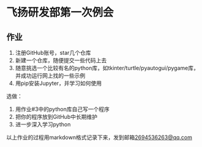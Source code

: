# 飞扬研发部第一次例会

<!-- [toc]

## Part1. Python 光速入门

> 写在前面：本教程只是带你过一遍 python 的基础语法，最最浅显的那种，目的就是为了让每个读者看完以后，都有能力**安装并使用第三方模块**，从而快速获得写 python 的快感，大大降低学习曲线。
>
> 总言之，我的建议是「先快速上手，找个好玩的东西做，然后再考虑往深里学」。比如我这篇教程好多都是照搬[廖雪峰的python教程](https://www.liaoxuefeng.com/wiki/1016959663602400)的内容，讲的真的很好啊，但是这一系列文章没有几个礼拜你啃不完啊，等你啃完了，学习的热情早就没了。
>
> 当然，大佬另说嗷，不在本文的考虑范围内。

### 0. 安装 python 与开发环境推荐

#### python 的安装非常简单。

- Windows下安装python

1. 在[官网](https://www.python.org/downloads/windows/)下载 python 安装包，安装时一定记得勾选**Add Python 3.8 to PATH**
2. ![fefd7e5318b8c576625f4d980d90a3df.png](https://dongguaguaguagua.github.io/feiyang-1st-conference/dist/image_resources/fefd7e5318b8c576625f4d980d90a3df.png)
3. 菜单栏里打开命令提示符，输入 python 后回车，如果出现 >>> ，即所谓的「python 解释器」或者「python 交互环境」，则可视为安装成功。
4. ![b61fb7381b658d061a328938cbb2c1fe.png](https://dongguaguaguagua.github.io/feiyang-1st-conference/dist/image_resources/b61fb7381b658d061a328938cbb2c1fe.png)

- Mac下安装python

在[python官网](https://www.python.org/downloads/macos/)下载macOS安装包，一步步按提示安装：

![3986344867ed159384080864ea7cb93b.png](https://dongguaguaguagua.github.io/feiyang-1st-conference/dist/image_resources/3986344867ed159384080864ea7cb93b.png)

输入 python 后发生了什么？首先系统会在你的 path 中（也就是环境变量里，环境变量是由一堆文件夹组成的，都可以在设置里设置）寻找 python 可执行程序。然后在命令提示符中运行它，看到 >>> 后说明你已经进入了 python 解释器，也就是 python 交互式环境。

这里提一嘴 anaconda：除非你有同时安装多个 python 版本的需求（一般来说是不需要的），非常不建议使用 anaconda，因为下载、安装、使用等等对新手太不友好了，非常容易劝退，真不如直接在官网下载 python 安装包并安装。

#### 开发环境配置

我们推荐微软出品的[Visual Studio Code](https://code.visualstudio.com/)，它不是那个大块头的 Visual Studio，它是一个精简版的迷你 Visual Studio，并且，Visual Studio Code 可以跨！平！台！Windows、Mac 和 Linux 通用。

也可以用高颜值的[sublime text4](http://www.sublimetext.com/)。同样跨平台，比 vscode 启动更快，缺点是不开源。

请注意，不要用 Word 和 Windows 自带的记事本。Word 保存的不是纯文本文件，而记事本会自作聪明地在文件开始的地方加上几个特殊字符（UTF-8 BOM），结果会导致程序运行出现莫名其妙的错误。

安装完编辑器后，新建后缀名为`.py`的文本文件（大部分编辑器根据后缀名识别文件执行方式，比如`.c`文件编辑器会选择编译运行），比如 helloword.py，文件名可以随便取。里面就可以编辑 python 语句了，比如我写一句

```python
print(100+200)
```

然后在编辑器里直接运行。可以看到结果为 300。如果看不到结果，反而报什么 python 不是可执行程序的话，说明你上一步「add python to path」没有勾选。

### 1. Python 是一种什么语言？

首先，我们普及一下编程语言的基础知识。用任何编程语言来开发程序，都是为了让计算机干活，比如下载一个 MP3，编写一个文档等等，而计算机干活的 CPU 只认识机器指令，所以，尽管不同的编程语言差异极大，最后都得“翻译”成 CPU 可以执行的机器指令。而不同的编程语言，干同一个活，编写的代码量，差距也很大。

比如，完成同一个任务，C 语言要写 1000 行代码，Java 只需要写 100 行，而 Python 可能只要 20 行。

这是 C 语言的 hello world：

```c
#include <stdio.h>
int main()
{
   printf("Hello World!");
   return 0;
}
```

Java：

```java
public class HelloWorld {
    public static void main(String[] args) {
        System.out.println("Hello World!");
    }
}
```

python：

```python
print("Hello World!")
```

所以 Python 是一种相当高级的语言。

你也许会问，代码少还不好？代码少的代价是运行速度慢，C 程序运行 1 秒钟，Java 程序可能需要 2 秒，而 Python 程序可能就需要 10 秒。

这里说明一点，你可以在命令行里看到，python 解释器中的 python 语句是一行一行的：

![0e884a826c2cffaf26775d1195de9ec2.png](https://dongguaguaguagua.github.io/feiyang-1st-conference/dist/image_resources/0e884a826c2cffaf26775d1195de9ec2.png)

```python
>>> print("hello world!")
hello world!
>>> print(100+200)
300
>>>
```

同样的，你的`.py`文件中的代码在执行时会一行一行地翻译成 CPU 能理解的机器码，这个翻译过程非常耗时，所以很慢。而 C 程序是运行前直接编译成 CPU 能执行的机器码，所以非常快。

但是，看在开发 python 如此舒适的分上，运行慢一点完全可以接受啊。

![8a571075ea57f74a1299d8ee09171f8a.png](https://dongguaguaguagua.github.io/feiyang-1st-conference/dist/image_resources/8a571075ea57f74a1299d8ee09171f8a.png)

此外，运行`.py`文件和在 Python 交互式环境下直接运行 Python 代码一点点不同。Python 交互式环境会把每一行 Python 代码的结果自动打印出来，但是，直接运行 Python 代码却不会。

PS: 我都是把 python 解释器当简易计算器用的，非常好用，毕竟支持所有常见的表达式，演示一下：

```python
>>> a = -8080
>>> b = 1.234e9
>>> b
1234000000.0
>>> 2**100 # 2的100次方
1267650600228229401496703205376
>>> b**0.5 # 对b开根
35128.33614050059
>>> a + b
1233991920.0
>>> b/a
-152722.77227722772
>>>
```

### 2. 基本语法详解

> “#”是注释的意思，它后面的文字会被 Python 忽略。

#### 2.0 变量

我们可以把数据存到变量里。使用方法如下：

```python
>>> a = 100
>>> b = 3.1415926
>>> c = "一串字符串，里面可以是任意文本"
>>> a + b # 103.1415926
>>> a = 10 # a的值可以改变
>>> a + b # 13.1415926
```

> **所有名称（变量名称，包括后面要学的函数名称、类名称）都是完全自定义的，你想取什么名字就可以取什么名字。**

c 是一串字符串。python 里，用“引号”扩起来的文字**被标记为**字符串，字符串顾名思义，就是把字符串起来。`c = "I'm OK"`，那 c 里面包含的字符就是`I`、`'`、`m`、空格、`O`、`K`这 6 个字符。

```python
>>> b = 3.1415926 # b是小数（浮点数）
>>> c = "3.1415926" # c和b不一样，
```

那么如果我想让 c 的内容是`"hello"`怎么办？注意到 c 头尾两个字符是 python 默认「定义字符串」用的双引号，难道这样写吗？

```python
>>> c = ""hello""
  File "<stdin>", line 1
    c = ""hello""
          ^^^^^
SyntaxError: invalid syntax
```

看代码颜色就一目了然：字符串内部的`"`和 python 语法冲突了，那怎么办呢？

天才的程序员们想到了这两个办法：

1. 包裹字符串的双引号可以换成单引号，这样就没有歧义了：`c = '"hello"'`
2. 使用转义字符 `\`

```python
>>> c = "\"hello\""
>>> c
'"hello"'
```

我当时学到转义字符的时候也是懵逼的，其实可以这样理解：python 挑选了很不常用的，但是可以在键盘上打出来的字符：`\`，作为「转义字符」，即如果在字符串里看到了这个，就不能当成正常的字符 `\` 处理了，而是看成一个标记——**代表`\`后面的那个字符需要转义**——就是告诉计算机，`\`后面那个字符是特殊的。

解释一下`c = "\"hello\""`：引号里扩起来的两个`\`后面都是`"`，说明什么？说明`"`不应该正常的把它视为字符串的终止符号，而是字符串的一部分。于是`\"`才算做一个字符。那问题来了，虽然`\`不常用，但是还是在某些系统的路径中频繁出现，如果我想要在字符串中加上`\`怎么办？不是说计算机不会把`\`看作正常字符吗？

其实，我们只需要用`\`转义一下`\`就行了，听起来有点绕，就是用转义字符标记`\`为特殊的，计算机就不会把`\`当成转义字符来看待，而是正常字符。有负负得正的味道了。于是：

```python
>>> print("\\")
\
```

这里我给出一个常用转义字符对照表：

| 转义字符 | 意义                   | ASCII |
| -------- | ---------------------- | ----- |
| `\0`     | 空字符(NUL)            | 0     |
| `\t`     | 制表符                 | 9     |
| `\n`     | 换行符                 | 10    |
| `\"`     | 代表一个双引号字符     | 34    |
| `\'`     | 代表一个单引号         | 39    |
| `\\`     | 代表一个反斜线字符'\\' | 92    |

我们可以使用`type()`来查看变量的数据类型：

```python
>>> type(a)  # 整数
<class 'int'>
>>> type(b) # 浮点数
<class 'float'>
>>> type(c) # 字符串
<class 'str'>
>>> type(True) # 布尔值
<class 'bool'>
```

可以看到，还一种数据类型叫做「布尔值」，布尔值是音译的英语“bool”，其实比整数啥的更简单，因为布尔值只有两个值： True 和 False。

**！一定要注意 True 和 False 的首字母大写！**

布尔值的运算和数字稍微有点不同，但是基本上高中数学老师都教过：

```python
>>> True
True
>>> False
False
>>> 3 > 2
True
>>> 3 > 5
False
>>> True and True # 与运算
True
>>> True and False
False
>>> False and False
False
>>> 5 > 3 and 3 > 1
True
>>> True or True # 或运算
True
>>> True or False
True
>>> False or False
False
>>> 5 > 3 or 1 > 3
True
>>> not True # 非运算
False
>>> not False
True
>>> not 1 > 2
True
```

布尔值经常会用到条件判断语句中，后面会提到的。

**请不要把赋值语句的等号等同于数学的等号**。比如下面的代码：

```python
x = 10
x = x + 2
```

如果从数学上理解`x = x + 2`那无论如何是不成立的，在程序中，赋值语句先计算右侧的表达式`x + 2`，得到结果 12，再赋给变量 x。由于 x 之前的值是 10，重新赋值后，x 的值变成 12。

其实 python 提供的「数据类型」不止小数、整数、字符串、布尔值，还有下面会讲的「数组」「元组」「字典」都是 python 自带的数据类型，其实你完全可以自定义一个新的数据类型，我们叫做定义「类」。

#### 2.1 输入输出

python 中负责输入输出的函数是`print`。注意到我用了一个还没讲到的概念：函数。

函数，就像数学里面的函数一样，我扔给它好几个输入，它就用我给的输入做一些事情。

学编程语言其实应该试着去理解。

比如学 C 语言，不能死记硬背`#include <stdio.h>`，应该理解成「把'stdio.h'里面所有的东西都给我拿来（包括进来）」为什么是`stdio.h`？std -> standard; io -> input output。连起来就是「标准输入输出文件」。干什么用的？原来你的 hello world 程序里面有一步是「在命令行黑框框里打印出一行 hello world」，必须要用到`printf`函数啊。不把`stdio`文件“拿过来”，哪来的`printf`函数呢？所以，其实你只要不输出，把这行引用删掉也无所谓。

再回到 python，python 给我们内置了一些常用函数，不用像 C 一样 include（当然有些不常用的函数还是需要从别的地方拿过来的）。print 的意思就是打印嘛，打印到哪？打印到控制台。我可以传给 print 任何东西（记得用逗号隔开，就和数学里的`f(x, y, z)`一样），它就负责把它获得的所有输入展现在命令行黑框框里：

```python
print("100+200 =", 100+200)
# 100+200 = 300
```

同样的，python 中的输入函数是`input()`，不用给它传参数，当然也可以传一个“输入提示”：

```python
name = input('please enter your name: ')
print('hello,', name)
```

```bash
~/myWorkspace> python hello.py
please enter your name: Michael
hello, Michael
```

**注意一点**，`input()`获取到的永远是**字符串**，无论用户有没有输入数字，因为`"1234"`也是字符串文本。你可以通过`int()` 把字符串变成数字（前提当然是这个字符串能变成数字，你要是想把`"abcd"`变成数字那当我没说。）

```python
>>> number=input("请输入数字:")
请输入数字:1234
>>> type(number)
<class 'str'>
>>> number=int(number)
>>> number
1234
>>> type(number)
<class 'int'>
>>>
```

#### 2.2 List（数组）、Tuple（元组）与 Dict（字典）

python 中除了有数字、字符串这些数据类型外，还有「数组」类型。顾名思义，你可以把“一组数字”存到一个变量中。具体如下：

```python
>>> numbers = [2, 4, 7, 3, 9, 10]
```

`len()`函数可以获得 list 元素的个数：

```python
>>> len(numbers)
6
```

除了数字意外，「数组还可以存放任意数据类型」，比如字符串：

```python
>>> classmates = ['Michael', 'Bob', 'Tracy']
>>> classmates
['Michael', 'Bob', 'Tracy']
```

用「索引」来访问 list 中每一个位置的元素，记得索引是从 0 开始的：

```python
>>> classmates[0]
'Michael'
>>> classmates[1]
'Bob'
>>> classmates[2]
'Tracy'
>>> classmates[3]
Traceback (most recent call last):
  File "<stdin>", line 1, in <module>
IndexError: list index out of range
```

当索引超出了范围时，Python 会报一个 IndexError 错误，所以，要确保索引不要越界，记得最后一个元素的索引是`len(classmates) - 1`。

如果要取最后一个元素，除了计算索引位置外，还可以用-1 做索引，直接获取最后一个元素：

```python
>>> classmates[-1]
'Tracy'
```

list 是一个可变的有序表，所以，可以往 list 中追加元素到末尾：

```python
>>> classmates.append('Adam')
>>> classmates
['Michael', 'Bob', 'Tracy', 'Adam']
```

也可以把元素插入到指定的位置，比如索引号为 1 的位置：

```python
>>> classmates.insert(1, 'Jack')
>>> classmates
['Michael', 'Jack', 'Bob', 'Tracy', 'Adam']
```

要删除 list 末尾的元素，请用`pop()`：

```python
>>> classmates.pop()
'Adam'
>>> classmates
['Michael', 'Jack', 'Bob', 'Tracy']
```

要删除指定位置的元素，用`pop(i)`，其中 i 是索引位置：

```python
>>> classmates.pop(1)
'Jack'
>>> classmates
['Michael', 'Bob', 'Tracy']
```

要把某个元素替换成别的元素，可以直接赋值给对应的索引位置：

```python
>>> classmates[1] = 'Sarah'
>>> classmates
['Michael', 'Sarah', 'Tracy']
```

这里再说回之前的「字符串」，字符串虽然和数组是两个不同的数据类型，但是它其实就是「字符」构成的数组，字符串也可以用索引：

```python
>>> c = '"hello"'
>>> c[0]
'"'
>>> c[-1]
'"'
>>> c[1]
'h'
```

---

Tuple 和 list 几乎一样，也是一个有序列表。定义方式也非常类似：

```python
numbers_list = [2, 4, 7, 3, 9, 10]
tuple_list = (2, 4, 7, 3, 9, 10)
```

重点在于，**当你定义一个 tuple 时，在定义的时候，tuple 的元素就必须被确定下来**，换句话说，tuple 无法被更改，只能查看 tuple 中的元素！

这样做的好处在于，tuple 不可变，所以代码更安全。如果可能，能用 tuple 代替 list 就尽量用 tuple。

---

数组根据索引，按照 0, 1, 2, . . . 的顺序存储值，而字典则以键值对（key-value）的形式存储数据。字典就像《新华字典》那样，将单词和它的含义对应着存储起来。

```python
>>> d = {'Michael': 95, 'Bob': 75, 'Tracy': 85}
>>> d['Michael']
95
```

把数据放入 dict 的方法，除了初始化时指定外，还可以通过 key 放入：

```python
>>> d['Adam'] = 67
>>> d['Adam']
67
```

由于一个 key 只能对应一个 value，所以，多次对一个 key 放入 value，后面的值会把前面的值冲掉：

```python
>>> d['Jack'] = 90
>>> d['Jack']
90
>>> d['Jack'] = 88
>>> d['Jack']
88
>>> d['Thomas'] # 如果key不存在，dict就会报错：
Traceback (most recent call last):
  File "<stdin>", line 1, in <module>
KeyError: 'Thomas'
```

#### 2.3. 条件判断

非常好理解，因为条件判断基本就是在说人话。比如，输入用户年龄，根据年龄打印不同的内容，在 Python 程序中，用 if 语句实现：

```python
age = 20
if age >= 18:
    print('your age is', age)
    print('adult')
```

只需要注意一下 `≥` 在 python 中用 `>=` 替代，就行了。还有，**不要少写了冒号！！**

```python
age = 3
if age >= 18:
    print('adult')
elif age >= 6:
    print('teenager')
else:
    print('kid')
```

- else: 字面意思，不满足`age >= 18`也不满足`age >= 6`
- elif: else if 的简称，也是字面意思。

所以 if 语句的完整形式就是：

```python
if <条件判断1>:
    <执行1>
elif <条件判断2>:
    <执行2>
elif <条件判断3>:
    <执行3>
else:
    <执行4>
```

其中 elif, else 都是可有可无的，就是说删了 elif 这个条件判断分支，代码是不会报错的。

#### 2.4. Python 的严格缩进机制

python的缩进非常严格。缩进是什么？其实就是代码前面空出来一块就是一个缩进，python的一个缩进可以是4空格，也可以是一个Tab。python通过缩进区分是否在条件判断/循环语句内，而且不允许空格/Tab混用，这就是为什么我推荐使用现代编辑器的原因，现代编辑器可以直接将Tab转换为4空格，再也不会出现缩进问题了。

![a6bb70bd67da42925e1e3796d1ddc980.png](https://dongguaguaguagua.github.io/feiyang-1st-conference/dist/image_resources/a6bb70bd67da42925e1e3796d1ddc980.png)

![30ff48140581660ee3dcfeeef185e646.png](https://dongguaguaguagua.github.io/feiyang-1st-conference/dist/image_resources/30ff48140581660ee3dcfeeef185e646.png)

这两段代码有什么不同？？为什么上面会报错？？

#### 2.5. 循环

要计算 1+2+3，我们可以直接写表达式：

```python
>>> 1 + 2 + 3
6
```

但是，要计算 1+2+3+...+10000，直接写表达式就不可能了。为了让计算机能计算成千上万次的重复运算，我们就需要循环语句。

```python
names = ['Michael', 'Bob', 'Tracy']
for name in names:
    print(name)
```

执行这段代码，会依次打印 names 的每一个元素：

```text
Michael
Bob
Tracy
```

所以`for x in ...`循环就是把每个元素代入变量 x，然后执行后面的语句。

`range(101)`是使用 python 提供的`range()`函数，生成 0-100 的整数序列（0-100 嘛，101 个数），你可以理解为用`range(10)`代替了`[0,1,2,3,4,5,6,7,8,9]`

```python
sum = 0
# 生成涵盖0～100的数组
for x in range(101):
    sum = sum + x
print(sum)
# 5050
```

除了 for 循环外，还有 while 循环：

```python
sum = 0
n = 99
while n > 0:
    sum = sum + n
    n = n - 2
print(sum)
```

这里`while n > 0:`表示，只要满足 n>0, 循环就会一直进行下去，直到发现 n<=0 了，退出循环，打印 sum 的值。

### 3. 函数

#### 3.0 函数简介

### 3.0 函数简介

上面其实已经出现了很多函数了，但都是 python 内置的

- `len()`: 用于计算数组的长度
- `range()`: 生成整数序列
- `print()`: 把东西打印到控制台
- `type()`: 来查看变量的数据类型

**Q:** `list.pop()`不是删除 List 末尾的一个元素嘛？那 pop 算函数吗？

**A:** `pop()`单独用会报错啊！只有`pop()`前面加一个点，变成`numbers.pop()`才能正常运行。这是因为 pop 是「数组」这个数据类型提供的一个「**方法**」，如果你深入了解的话，会在面向对象中学到。虽然长得像函数，定义也很像，但是得做出区分。

#### 3.1 使用函数

试试看直接调用 python 的内置函数之一，abs 函数：

```python
>>> abs(100)
100
>>> abs(-20)
20
>>> abs(12.34)
12.34
```

调用函数的时候，如果传入的参数数量不对，会报 TypeError 的错误，并且 Python 会明确地告诉你：abs()有且仅有 1 个参数，但给出了两个：

```python
>>> abs(1, 2)
Traceback (most recent call last):
  File "<stdin>", line 1, in <module>
TypeError: abs() takes exactly one argument (2 given)
```

如果传入的参数数量是对的，但参数类型不能被函数所接受，也会报 TypeError 的错误，并且给出错误信息：str 是错误的参数类型：

```python
>>> abs('a')
Traceback (most recent call last):
  File "<stdin>", line 1, in <module>
TypeError: bad operand type for abs(): 'str'
```

而 max 函数`max()`可以接收任意多个参数，并返回最大的那个：

```python
>>> max(1, 2)
2
>>> max(2, 3, 1, -5)
3
```

#### 3.2 定义函数

我们以自定义一个求绝对值的 my_abs 函数为例：

```python
def my_abs(x):
    if x >= 0:
        return x
    else:
        return -x
```

很好理解，因为 def 就是 define（定义）的意思。就是这里有个 return 需要理解一下，众所周知，**一个函数不能有两个返回值**，高中数学教的对吧？所以，一个函数只要执行了一个 return，就停下来了，不可能执行其他 return 了。

```python
>>> my_abs(-9)
9
```

如果函数有多个参数也是一样的：

```python
def calculate_distance(x1, y1, x2, y2):
    """
    计算两点之间的距离

    参数:
    x1 (float): 第一个点的 x 坐标
    y1 (float): 第一个点的 y 坐标
    x2 (float): 第二个点的 x 坐标
    y2 (float): 第二个点的 y 坐标

    返回值:
    float: 两点之间的距离
    """
    # 计算 x 轴上的差值
    x_diff = x2 - x1
    # 计算 y 轴上的差值
    y_diff = y2 - y1
    # 计算两点之间的直线距离
    distance = (x_diff ** 2 + y_diff ** 2) ** 0.5
    return distance
```

使用方法：

```python
# 调用函数计算两点之间的距离
distance = calculate_distance(1, 2, 4, 6)

# 打印结果： 5.0
print("两点之间的距离为:", distance)
```

### 4. 使用模块

Python 本身就内置了很多非常有用的模块，只要安装完毕，这些模块就可以立刻使用。

#### 4.0 用 math 模块

math 模块可以看作一个数学工具箱，里面什么函数都有。比如，计算 log 的，开根的，三角函数等等。举个例子，比如在游戏中经常需要从一个点移动到另一个点，给出坐标、位移和角度，就可以计算出新的坐标：

```python
# 导入math包，import就是进口的意思
import math

def move(x, y, step, angle=0):
    nx = x + step * math.cos(angle)
    ny = y - step * math.sin(angle)
    return nx, ny
```

`import math`语句表示导入 math 包，并允许后续代码引用 math 包里的 sin、cos 等函数。

发现什么问题没有？之前不是说**函数不可能有两个返回值**吗？这是什么？`return nx, ny` 这不是两个吗？

其实这只是 python 为了写起来更方便，制造的一种假象。move 函数仍然返回的是单一值！我们调用它看看：

```python
>>> r = move(100, 100, 60, math.pi / 6)
>>> print(r)
(151.96152422706632, 70.0)
```

原来返回值是一个 tuple！在 tuple 里面一个个取值太麻烦了，于是 python 提供了一个可以让写代码舒适度提高很多的语法：

```python
>>> x, y = move(100, 100, 60, math.pi / 6)
>>> print(x, y)
151.96152422706632 70.0
```

---

从下面开始，python 才开始变得有意思起来。

#### 4.1 使用 turtle 模块

turtle 就是鼎鼎有名的海龟作图模块。

```python
# 导入turtle包
import turtle

# 设置笔刷宽度:
turtle.width(4)

# 前进:
turtle.forward(200)
# 右转90度:
turtle.right(90)

# 设置笔刷颜色:
turtle.pencolor('red')
turtle.forward(100)
turtle.right(90)

turtle.pencolor('green')
turtle.forward(200)
turtle.right(90)

turtle.pencolor('blue')
turtle.forward(100)
turtle.right(90)

# turtle.调用done()使得窗口等待被关闭，否则将立刻关闭窗口:
turtle.done()
```

![bbf1c1b1ae4f8114d83a31d7a45c78a4.png](https://dongguaguaguagua.github.io/feiyang-1st-conference/dist/image_resources/bbf1c1b1ae4f8114d83a31d7a45c78a4.png)

turtle 包本身只是一个绘图库，可以理解为就是一个可以让你的程序画画的「画笔」，但是配合 Python 代码，比如循环、函数等就可以绘制各种复杂的图形：

```python
import turtle

# 一个在(x, y)坐标画出一个五角星的函数
def drawStar(x, y):
    # 抬起画笔，不留轨迹
    turtle.penup()
    # 去给定坐标
    turtle.goto(x, y)
    # 落下画笔，开始绘画
    turtle.pendown()
    # 设置箭头朝向（0代表向正右方）
    turtle.setheading(0)
    for i in range(5):
        turtle.forward(40)
        # 向右旋转144度
        turtle.right(144)

for x in range(0, 250, 50):
    drawStar(x, 0)

turtle.done()
```

![ffed385a89147f863e6e266315b6e884.png](https://dongguaguaguagua.github.io/feiyang-1st-conference/dist/image_resources/ffed385a89147f863e6e266315b6e884.png)

#### 4.2 安装第三方模块

所有的第三方模块都会在[PyPI - the Python Package Index](https://pypi.org/)上注册，只要找到对应的模块名字，即可用 pip 安装。

如果你已经正确地安装了 python，那 pip 应该也是装上了的，如果命令行报错，可以试着重新安装 python，把安装 pip 勾选一下。

比如爬虫必备的 requests 库。没有安装的时候，运行 import 语句会报错。

```python
>>> import requests
Traceback (most recent call last):
  File "<stdin>", line 1, in <module>
ModuleNotFoundError: No module named 'requests'
>>>
```

但是当你打开命令提示符（终端），输入这行命令以后，如果没有报错就是安装完成了。

```bash
~$ pip install requests
...
Successfully installed certifi-2023.7.22 charset-normalizer-3.3.1 idna-3.4 requests-2.31.0 urllib3-2.0.7
```

**注意！！如果出现红色的字，或者没有看到 Successfully installed requests，说明安装失败了，此时 90%以上的可能是“网络问题”，pypi 服务器有点不太稳定。因此我们可以用 pypi 镜像站代替。**

镜像站指的是把 pypi 所有东西都放到了国内的服务器上，可以更加稳定快速的下载。常见镜像站有：

- 清华：https://pypi.tuna.tsinghua.edu.cn/simple/
- 阿里云：http://mirrors.aliyun.com/pypi/simple/
- 中国科技大学：https://pypi.mirrors.ustc.edu.cn/simple/
- 华中科技大学：http://pypi.hustunique.com/simple/
- 上海交通大学：https://mirror.sjtu.edu.cn/pypi/web/simple/
- 豆瓣：http://pypi.douban.com/simple/

那如何让 pip 不从 pypi 服务器下载，改用我们提供的镜像网址呢？很简单，用 -i 参数指定一下就行了

```bash
~$ pip install -i https://pypi.tuna.tsinghua.edu.cn/simple requests
```

安装成功后再次 import 就能看到结果了：

```python
>>> import requests
>>>
```

。。。好吧没有结果。要知道，没有消息才是最好的消息（）

#### 4.3. 练手：安装并运行pygame

想要用python写游戏的同学，推荐pygame，以及最详细的pygame教程

同样的，安装pygame只用一行：

```bash
~$ pip install -i https://pypi.tuna.tsinghua.edu.cn/simple pygame
```

## Part2. Markdown语法

![a02f45c027d438575a9c15f7ee0476c6.png](https://dongguaguaguagua.github.io/feiyang-1st-conference/dist/image_resources/a02f45c027d438575a9c15f7ee0476c6.png)

markdown语法，可以说就是这类技能的典型代表。

### 2.0 Markdown的诞生原因

> git每次**只标记改动**，这意味着git更适合处理一行行的文本，比如你有一个1000行的python代码，只改了其中一行，你觉得是记录哪一行改动好呢，还是把整个文件备份一下好？面对二进制文件，比如exe、word、pdf（它们可以理解为只有一行）git只能每次记录文件的所有内容，所以，把word、pdf、exe这些用git托管是很不明智的，会导致版本库体积不可控地增大。

我们常用的文档格式，像word和pdf这些，都是二进制格式，你改一个字，git就会记录整个文件的内容，太浪费资源了。于是，「文本标记语言」就诞生了。常见的文本标记语言有markdown（最流行没有之一）、ASCIIDoc、textile、html（超文本标记语言）

html比markdown复杂多了，所以叫它超文本标记语言。不要误会了，不管它有多复杂，它还是一种「标记语言」，而不是「编程语言」。

文本标记语言的本质就是给文本做记号，然后在相对应的解析器中把你做的记号呈现出来，呈现的过程不需要我们操心。比如你随便创建一个`test.html`文件，里面写入

```html
这是普通文本
<h1>Hello, world!</h1>
```

保存后拖到浏览器中打开，就能看到一行小小的普通文本和一个大大的hello world了。所以 `<h1></h1>` 就相当于对其中包裹的文本进行了标记，浏览器这个解析器认出了这个标记。html有自带的浏览器进行解析，markdown则需要下载编辑器了。

### 2.1 markdown有什么优势？

1. **通用性**：你写了一篇博客，你可以发布在任何地方：知乎、CSDN、GitHub、简书、Wiki。
2. **专注于文本**：markdown作为纯文本，可以用记事本打开，完全没有阅读障碍。
3. **代码支持**：markdown对代码的显示和排版吊打word，所以程序员都爱用。
4. **简洁易上手**：程序员很喜欢用markdown写文章和博客（比如这篇文章）

下面我们将详细地介绍MD的语法：

### 2.2 MD标准语法

#### 标题

要创建标题，请在单词或短语前面添加井号 `#`。`#` 的数量代表了标题的级别。（记得在井号后加空格）

![5ef286ed84d1ce4375a371b3154a22ac.png](https://dongguaguaguagua.github.io/feiyang-1st-conference/dist/image_resources/5ef286ed84d1ce4375a371b3154a22ac.png)

#### 段落

段落就正常的文本就行，最好不要在前面加空格（搞得像写作文一样）。

#### 强调

一个星号或下划线包裹的文本被标记为*斜体*：

![98e9a1a3a2109c8d8ddc034b9f07f3e9.png](https://dongguaguaguagua.github.io/feiyang-1st-conference/dist/image_resources/98e9a1a3a2109c8d8ddc034b9f07f3e9.png)

两个星号或下划线包裹的文本将会**加粗**：

![598604dd317cbf33ef7da0bae876fe50.png](https://dongguaguaguagua.github.io/feiyang-1st-conference/dist/image_resources/598604dd317cbf33ef7da0bae876fe50.png)

三个星号或下划线标记***粗斜体***：

![ec6b1da9a0a1ab69b63ff5dfc30403a7.png](https://dongguaguaguagua.github.io/feiyang-1st-conference/dist/image_resources/ec6b1da9a0a1ab69b63ff5dfc30403a7.png)

#### 引用

```text
> Dorothy followed her through many of the beautiful rooms in her castle.
>
>> The Witch bade her clean the pots and kettles and sweep the floor and keep the fire fed with wood.
```

markdown支持标记之间的**嵌套**：

![cca5ab4c79e87210601ca77d3ac02706.png](https://dongguaguaguagua.github.io/feiyang-1st-conference/dist/image_resources/cca5ab4c79e87210601ca77d3ac02706.png)

#### 列表

有序列表：

![f129d754764306b6e6d41cc482615f65.png](https://dongguaguaguagua.github.io/feiyang-1st-conference/dist/image_resources/f129d754764306b6e6d41cc482615f65.png)

无序列表：

![03647a3585d4aa762c02e645f68c4c06.png](https://dongguaguaguagua.github.io/feiyang-1st-conference/dist/image_resources/03647a3585d4aa762c02e645f68c4c06.png)

列表嵌套：

![703669201335c504815ba9088af73758.png](https://dongguaguaguagua.github.io/feiyang-1st-conference/dist/image_resources/703669201335c504815ba9088af73758.png)

#### 代码

行内代码：

要将单词或短语表示为代码，请将其包裹在反引号 `` ` `` 中。

![59d6c0ca21ccab999dc1622925a9c080.png](https://dongguaguaguagua.github.io/feiyang-1st-conference/dist/image_resources/59d6c0ca21ccab999dc1622925a9c080.png)

代码块：

`` ``` ``后面注明语言，可以进行代码高亮：

    ```java
    public class HelloWorld {
        public static void main(String[] args) {
            System.out.println("Hello World!");
        }
    }
    ```

![747bea9f3fe6a4d9e87da99cba1004aa.png](https://dongguaguaguagua.github.io/feiyang-1st-conference/dist/image_resources/747bea9f3fe6a4d9e87da99cba1004aa.png)

#### 分割线

```markdown
***

---

3个及以上的"-"都可以：

-------------
```

![2a33c018c12053f52d6cb8c2d7a7d42e.png](https://dongguaguaguagua.github.io/feiyang-1st-conference/dist/image_resources/2a33c018c12053f52d6cb8c2d7a7d42e.png)

#### 链接

超链接Markdown语法代码：

```markdown
[超链接显示名](超链接地址 "超链接title")
```

```markdown
飞扬官网 [四川大学飞扬俱乐部](https://www.fyscu.com "飞扬俱乐部官网")
```

![de9831646665e3ff74e5204710c07b70.png](https://dongguaguaguagua.github.io/feiyang-1st-conference/dist/image_resources/de9831646665e3ff74e5204710c07b70.png)

把网址or邮箱变成可以点击的链接，只需要把网址用尖括号包起来：

```
<https://www.fyscu.com>
<fake@example.com>
```

<https://www.fyscu.com>
<fake@example.com>

引用类型链接：

```markdown
[hobbit-hole][1]

[1]: https://en.wikipedia.org/wiki/Hobbit#Lifestyle "Hobbit lifestyles"
```

![fba76d2ac96bfb55bf689f214fb2c094.png](https://dongguaguaguagua.github.io/feiyang-1st-conference/dist/image_resources/fba76d2ac96bfb55bf689f214fb2c094.png)

#### 图片

- 图片替代文本是在图片找不到时显示的文本，可以不填
- 图片title当你鼠标悬浮时显示的文本，也可以不填

```markdown
![图片替代文本](图片链接 "图片title")
```

```markdown
![这是图片](https://markdown.com.cn/assets/img/philly-magic-garden.9c0b4415.jpg "Magic Gardens")
```

链接图片：

就是把图片嵌套到链接里：

```markdown
[图片](链接)

[![这是图片](图片链接 "图片title")](链接)
```

### 2.3 MD扩展语法

可选语法指的是有些编辑器支持，有些不支持的语法。

#### 标题

![c44fa3a6c9c8485782596ea9549dbd67.png](https://dongguaguaguagua.github.io/feiyang-1st-conference/dist/image_resources/c44fa3a6c9c8485782596ea9549dbd67.png)

#### 表格

```markdown
| Syntax      | Description |
| ----------- | ----------- |
| Header      | Title       |
| Paragraph   | Text        |
```

![4d92057b8e2ef2cb3fb63ed5ba29c5c1.png](https://dongguaguaguagua.github.io/feiyang-1st-conference/dist/image_resources/4d92057b8e2ef2cb3fb63ed5ba29c5c1.png)

表格对齐：

```markdown
| Syntax      | Description | Test Text     |
| :---        |    :----:   |          ---: |
| Header      | Title       | Here's this   |
| Paragraph   | Text        | And more      |
```

![479b5ead948d02cee0911076c130e82b.png](https://dongguaguaguagua.github.io/feiyang-1st-conference/dist/image_resources/479b5ead948d02cee0911076c130e82b.png)

#### 脚注

```markdown
脚注示例,[^1]，另一个脚注, [^2]

[^1]: 这是一个简单的脚注

[^2]: 这个脚注带有markdown格式：
    `行内代码`，**粗体**，*斜体*
```

![55a58e44c76acfa57b454a716673e136.png](https://dongguaguaguagua.github.io/feiyang-1st-conference/dist/image_resources/55a58e44c76acfa57b454a716673e136.png)

#### 删除线

```markdown
~~世界是平坦的。~~ 我们现在知道世界是圆的。
```

~~世界是平坦的。~~ 我们现在知道世界是圆的。

#### 任务列表

```
- [x] 吃饭
- [x] 睡觉
- [ ] 打豆豆
```

![b09226f90e29fcca1273d9391d324756.png](https://dongguaguaguagua.github.io/feiyang-1st-conference/dist/image_resources/b09226f90e29fcca1273d9391d324756.png)

#### $\LaTeX$公式

行内公式：用`$`包裹，可以显示在一行内：

```
易见一元三次方程的求根公式为：$x = \sqrt[3]{\frac{-d}{a} + \sqrt{\left(\frac{-d}{a}\right)^2 + \left(\frac{c}{a}\right)^3}} + \sqrt[3]{\frac{-d}{a} - \sqrt{\left(\frac{-d}{a}\right)^2 + \left(\frac{c}{a}\right)^3}} - \frac{b}{3a}$
```

![96eebce141e8084419f3ef5bc59698c2.png](https://dongguaguaguagua.github.io/feiyang-1st-conference/dist/image_resources/96eebce141e8084419f3ef5bc59698c2.png)

```latex
$$
\begin{align*}
\nabla \cdot \mathbf{E} &= \frac{\rho}{\varepsilon_0} \\
\nabla \cdot \mathbf{B} &= 0 \\
\nabla \times \mathbf{E} &= -\frac{\partial \mathbf{B}}{\partial t} \\
\nabla \times \mathbf{B} &= \mu_0 \mathbf{J} + \mu_0\varepsilon_0 \frac{\partial \mathbf{E}}{\partial t}
\end{align*}
$$
```

![1a51ab4259d6f727ebd2652282e11b34.png](https://dongguaguaguagua.github.io/feiyang-1st-conference/dist/image_resources/1a51ab4259d6f727ebd2652282e11b34.png)

### 2.4. Markdown编辑器推荐

推荐阅读：[markdown编辑器测评——下了31个markdown编辑器，我就不信选不出一个好用的](https://zhuanlan.zhihu.com/p/208791140)

markdown编辑器有很多，这里只推荐开源编辑器，这三个最强：

- [Joplin](https://joplinapp.org/)：开源免费、跨平台、功能强大，笔者在用
- [Obsidian](https://obsidian.md/)：开源免费、跨平台、功能强大，插件生态丰富
- [Logseq](https://www.logseq.com/)：开源免费、跨平台。没用过，但是功能应该很强大
- [Markor](https://github.com/gsantner/markor)：开源免费，安卓端最好用

## Part3. GitHub 使用完全教程

很多开源软件，百度上搜出来一堆乱七八糟的，下载发现还要钱。其实，用开源软件卖钱的挣得就是一个信息差，很多人不知道github是什么，他们才能赚钱。

那我们今天就来讲讲什么是github。用git开发同一个项目的开发者们，需要一个可以**交换他们改动**的网站。github就诞生了，作为一个项目托管平台，它提供了良好的代码管理体验。唯一不足的是在github上托管的仓库的**私有性**得不到保障，因此，还有一种流行的方案是在自己的服务器上部署gitlab，构建一个类似github的网站，很多公司都会在他们的内网服务器上搭建gitlab。因为一切都部署在内网，所以在代码的隐私和仓库的自由度上都比github稍胜一筹。

---

本文是一篇面向全体小白的文章，图文兼备。为了让小白们知道如何使用GitHub，我努力将本文写得通俗易懂，尽量让刚刚上网的小白也能明白。所以各位程序员们都可以滑走了～

### 啥是GitHub？

百度百科会告诉你，
> GitHub是一个面向开源及私有软件项目的托管平台，因为只支持Git作为唯一的版本库格式进行托管，故名GitHub。

啊？托管平台？Git？这都是什么玩意？其实并不复杂，大家可别被这些名词吓跑了，广大程序员特别喜欢造一些很高大上的词语，但这些词语背后往往是相当简单的概念。。。

要知道GitHub究竟是干什么用的，我们必须知道GitHub的使用群体都有哪些。程序员，大学生，企业……都是GitHub的用户。这些人有一个共同的特点，就是：**需要写代码**。

想象一下，你开发了一个软件，一开始很顺利。但后来你的好兄弟感觉这个软件不错，想要贡献点代码让它更屌一点。这时候问题来了，他在写代码的同时你也在写，他改完后把代码发给了你，你怎么知道他改了这个软件的哪些功能呢？怎么直观地看他改了哪些东西呢？怎么合并你的代码和他的代码呢？

如果后面又加入了几十个、几百个这样的好兄弟呢？如果又和你隔了十万八千里呢？

你将你的软件给大家用，大家都说好，但是就是有好多bug，通过什么渠道反馈呢？

这时候你的救星——GitHub，出现了，你将你的代码上传到了GitHub上，每一次改代码都标注好改动了哪些地方，添加了哪些功能，修复了哪些bug，这样就会使你的代码一目了然。

![7014791d90d5db2ae50f6be433a07766.png](https://dongguaguaguagua.github.io/feiyang-1st-conference/dist/image_resources/7014791d90d5db2ae50f6be433a07766.png)

如果别人要改你的代码，只需要拷贝（Fork）你的代码，然后修修补补，最后再合并（Merge）进去。

![dffe5c301d2f03590635d331a5bedf37.png](https://dongguaguaguagua.github.io/feiyang-1st-conference/dist/image_resources/dffe5c301d2f03590635d331a5bedf37.png)

如果别人要反馈问题，或者提出新的需求，只需要在问题（Issue）一栏里提问，就会有大佬帮你解答或者实现相应的功能。

![c4e7a4cc94ad16bbe435c6834da83c90.png](https://dongguaguaguagua.github.io/feiyang-1st-conference/dist/image_resources/c4e7a4cc94ad16bbe435c6834da83c90.png)

（大雾，发错了）

应该差不多是这样的
![2a07808377b5fa8abdf6aaef02366e0d.png](https://dongguaguaguagua.github.io/feiyang-1st-conference/dist/image_resources/2a07808377b5fa8abdf6aaef02366e0d.png)

### 怎么逛GitHub？

在了解完GitHub的基本用途后，就可以看一下基本界面和功能了。

#### 注册

首先点击[注册链接](https://github.com/signup?source=login)，填入邮箱：

![fa505f37e4000072820737b86c4eb17e.png](https://dongguaguaguagua.github.io/feiyang-1st-conference/dist/image_resources/fa505f37e4000072820737b86c4eb17e.png)

填入密码和用户名：

![d7572a4159d94461b2c4abd830687653.png](https://dongguaguaguagua.github.io/feiyang-1st-conference/dist/image_resources/d7572a4159d94461b2c4abd830687653.png)

接着会有一个验证你是否是人类的环节，就是通常所说的验证码。

![12ea607d323f28ac91932e38e3612bb1.png](https://dongguaguaguagua.github.io/feiyang-1st-conference/dist/image_resources/12ea607d323f28ac91932e38e3612bb1.png)

全部完成后即可创建账户，

验证好邮箱后GitHub会给你做个问卷，如实回答即可。当然也可以跳过哦。

![4104e59af2ec0e721b1f3864857f2729.png](https://dongguaguaguagua.github.io/feiyang-1st-conference/dist/image_resources/4104e59af2ec0e721b1f3864857f2729.png)

接下来的主页就是这个界面啦。

![ef4dc8050f76dafe1da56c3d0d83d9a0.png](https://dongguaguaguagua.github.io/feiyang-1st-conference/dist/image_resources/ef4dc8050f76dafe1da56c3d0d83d9a0.png)

你别看GitHub这英文很多，其实来来去去就这几个英文单词，记下意思就和中文差不多了。

#### 代码界面

首先我们需要引入一个概念，叫“仓库”，英文名是`repository`，简称repo。仓库顾名思义就是用来放代码的。所谓代码托管，就是托管在仓库里面的。

下面就是一个仓库：[vs code的仓库链接](https://github.com/microsoft/vscode)

![416431d19fc9c59f1cbd3c52de59bc03.png](https://dongguaguaguagua.github.io/feiyang-1st-conference/dist/image_resources/416431d19fc9c59f1cbd3c52de59bc03.png)
我们可以通过这个仓库了解到很多信息。

这个界面基本上每个地方都是可以点的……

![test.png](https://dongguaguaguagua.github.io/feiyang-1st-conference/dist/image_resources/test.png)

star数量是我首先关注的点，在点star时，可以点击左边的下拉箭头选择你设定的不同栏目，所以star其实除了支持作者外，还有**收藏**的意思。

至于watch，其实要比star的人少很多，毕竟有谁希望提交个代码就要被通知一下呢？不过发布一个新版本还是有必要知道一下的，这样就可以体验最新版本。于是我们可以这样设置：

![cc9fa8a0c82b21f3fcfe0a303f7b235a.png](https://dongguaguaguagua.github.io/feiyang-1st-conference/dist/image_resources/cc9fa8a0c82b21f3fcfe0a303f7b235a.png)

这样当vscode发布一些新版本的时候，GitHub就会发邮件通知你。

那如果我需要**了解更多信息**呢？那就需要看`readme.md`了。
所谓readme，其实就是仓库里的一个文件，叫readme.md（简称readme），然后GitHub自动识别了这个文件，直接在仓库页面显示了。

![1c4a4e599efa1c3db40b352b734d5f56.png](https://dongguaguaguagua.github.io/feiyang-1st-conference/dist/image_resources/1c4a4e599efa1c3db40b352b734d5f56.png)

看完，我们可以可以知道（如果英文好的话）如何编译，如何下载，如何给vscode贡献代码等等。这样就可以对这个项目有更深入的了解。一个好的readme需要调理清晰，当然这不是我们小白需要考虑的事情了……

接下来讲一下什么是**分支**（branch）和**标签**（tag）。当你和队友们在写一个软件时，你的队友有不同的想法，如果他的想法不能说服你，他就可以直接做一个他的分支，这样你的代码因为他的想法就变成了两个分支。比如当年Vim和neovim，一个小伙子本来想给Vim做贡献的结果Bram没接受他的Pull request，于是小伙子直接Fork了Vim，成立了neovim，所以neovim其实是Vim的一个分支，当然这属于比较激进的做法。此外如果一个项目有一个长期维护版本（long time support简称LTS），那么也可以从仓库里分支出来，单独进行维护。

标签呢就很好理解了，就是你写着写着觉得这版代码很稳定很不错，就搞一个标签。通常来说tags就是版本号，在GitHub里，你可以找到代码的任何分支中的任何一个版本：

![Snipaste_2023-10-30_16-02-03.png](https://dongguaguaguagua.github.io/feiyang-1st-conference/dist/image_resources/Snipaste_2023-10-30_16-02-03.png)

#### Issue界面

另外一个很重要的功能就是GitHub的issue了。 Issue可以干很多事情，包括给开发者反映bug，向开发者求新功能，包括小白求助等等。

我们点击上面代码界面上方工具栏的issue，就可以看到：

![issue.png](https://dongguaguaguagua.github.io/feiyang-1st-conference/dist/image_resources/issue.png)

可以看出issue的检索功能和分类功能都十分强大，所以甚至还有在用issue写个人博客的程序员。。。

![d167640f343a6b569678a69c940d7b2e.png](https://dongguaguaguagua.github.io/feiyang-1st-conference/dist/image_resources/d167640f343a6b569678a69c940d7b2e.png)

#### PR界面

`Pull Request`，就是你兄弟改完代码后给你提交的东西，简称PR。PR代表着新的功能或者bug修复，但要不要接受这些PR就要看仓库的拥有者你了。

PR界面长得跟issue界面非常像：

![2899c41b7c08faf1946da0d287ca351c.png](https://dongguaguaguagua.github.io/feiyang-1st-conference/dist/image_resources/2899c41b7c08faf1946da0d287ca351c.png)

但我点进去一个PR，界面就完全不同了。

conversation就是提交者对自己PR的介绍，以及和开发人员之间的交流。

commits就是这个代码被分出去以后经历的提交过程。

比如下面这个PR，只提交了一次。

![ac655c88999e1bf64cac622607ca9d18.png](https://dongguaguaguagua.github.io/feiyang-1st-conference/dist/image_resources/ac655c88999e1bf64cac622607ca9d18.png)

再看到file changed，就是详细地看到底改了哪些地方：
可以看到这位仁兄给`extensionHostStarter.ts`文件增加了一段代码：

![1a14e7b133cbdc23a33f53a686846bfd.png](https://dongguaguaguagua.github.io/feiyang-1st-conference/dist/image_resources/1a14e7b133cbdc23a33f53a686846bfd.png)

至于Checks，就是GitHub的机器人干的事情了，这个不需要了解太多。

#### Wiki界面

Wiki即维基，就是项目的小型文档。这可不是一般项目都有的，只有比较大型的项目才有维基，比如vscode。vscode的维基是给专业人士看的，告诉人们应该怎么贡献代码，如何写vscode插件等等，但是也有的项目的维基是给用户看的，因项目而异。

![f2577d4ead8e15e1a646ab14e11422ec.png](https://dongguaguaguagua.github.io/feiyang-1st-conference/dist/image_resources/f2577d4ead8e15e1a646ab14e11422ec.png)

#### insight界面

另外一个很重要的功能就是insight界面。这个给你了很多关于这个项目的统计数据，可以说是非常详细，你可以看到许多贡献者在这个项目里贡献了多少代码，什么时候贡献的。

![8621e496fc80fd4f57bd9738b6c07b62.png](https://dongguaguaguagua.github.io/feiyang-1st-conference/dist/image_resources/8621e496fc80fd4f57bd9738b6c07b62.png)

这里我愿称之为：大佬列表

![3b137c02035baf5b9820dc1ff149ff9b.png](https://dongguaguaguagua.github.io/feiyang-1st-conference/dist/image_resources/3b137c02035baf5b9820dc1ff149ff9b.png)

这是这个项目的Fork列表，看看都有谁抄袭（bushi）了这个项目：

![0ac8e9b75e2b0e3c3c1333dae2970308.png](https://dongguaguaguagua.github.io/feiyang-1st-conference/dist/image_resources/0ac8e9b75e2b0e3c3c1333dae2970308.png)

其他栏目我就不一一列举了。

那么我能看到Fork列表，可不可以看star列表呢？答案是肯定的。入口就在项目主页中：

![1d975f99c21e44acf5b9de514b6dab45.png](https://dongguaguaguagua.github.io/feiyang-1st-conference/dist/image_resources/1d975f99c21e44acf5b9de514b6dab45.png)

点开后就是：

![9ed65dd54615ffd7b16a7f92f84f1224.png](https://dongguaguaguagua.github.io/feiyang-1st-conference/dist/image_resources/9ed65dd54615ffd7b16a7f92f84f1224.png)

#### release界面

release界面是一个项目最有用的界面了，可谓伸手党的温床，白嫖怪的乐园。release就是发布的意思，一个软件稳定了，bug被修得差不多了就会到了发布的时候了。这时候大部分开发者就会把源代码（zip/tar.gz后缀的压缩文件）和编译好的软件都发布在这个页面，要用的话直接下载就行了。

此外我们还可以通过compare功能来比较不同版本之间的差异：

![ab70e578e4058eb611974627196fcf6d.png](https://dongguaguaguagua.github.io/feiyang-1st-conference/dist/image_resources/ab70e578e4058eb611974627196fcf6d.png)

点进去以后GitHub给你详细地展示了两个版本之间经历了多少次提交，多少个文件改动，甚至哪些代码的增删都给你展示出来。

![4ca5a09fa0012647846910675782fdc4.png](https://dongguaguaguagua.github.io/feiyang-1st-conference/dist/image_resources/4ca5a09fa0012647846910675782fdc4.png)

#### discussion界面

![5d33a1660a5f7fb67e27256fc7e79fea.png](https://dongguaguaguagua.github.io/feiyang-1st-conference/dist/image_resources/5d33a1660a5f7fb67e27256fc7e79fea.png)

有的项目是有discussion的，是一个简易的论坛，里面有很多求助和公告等等。如果对项目有问题，就可以在discussion里发出来。

#### 用户/公司主页

GitHub的用户分为两种，一种是个人用户，一种是企业用户。
比如这是Linus torvalds的个人主页

![37a6fa5537a14f7207291634f3a8ad2a.png](https://dongguaguaguagua.github.io/feiyang-1st-conference/dist/image_resources/37a6fa5537a14f7207291634f3a8ad2a.png)

这些绿色的方块代表什么呢？就是你一天里提交的次数，包括提交issue/PR/代码等等，总之就是你给社区贡献的次数越多，你的方块就越深。当然每个方块都是可以点击的，下面的activity就会显示作者在这一天内的各种活动。

![153HGE4-0.png](https://dongguaguaguagua.github.io/feiyang-1st-conference/dist/image_resources/153HGE4-0.png)
（雾）

组织/公司的页面：

![b6c5b2fc986e7f6ba7bced16f9a208b5.png](https://dongguaguaguagua.github.io/feiyang-1st-conference/dist/image_resources/b6c5b2fc986e7f6ba7bced16f9a208b5.png)

组织/公司的主页就和个人主页很不一样了。但是我们的主要关注点在repository那一栏里，就是微软这个公司创建的仓库：

![repo.png](https://dongguaguaguagua.github.io/feiyang-1st-conference/dist/image_resources/repo.png)

可以看出巨硬不愧是巨硬，能同时维护这么多仓库，这几年对开源社区也贡献了不少。

#### explore界面

explore界面就在：https://github.com/explore
![d281cd14be3697e5b9cb1dfa63c9bd24.png](https://dongguaguaguagua.github.io/feiyang-1st-conference/dist/image_resources/d281cd14be3697e5b9cb1dfa63c9bd24.png)

我这个号由于没有star任何仓库，所以它没有东西给我看。如果你经常star仓库的话，它根据你的偏好给你推送各种仓库，是不是感觉和某某社交软件操作一样（笑），但个人感觉这推送质量我不是很认可……

Topics就是一个仓库简介下面写的蓝色的类似于标签一样的东西，用于给仓库分类。

![bcf3cfe6cd411d0818a3943e998079d4.png](https://dongguaguaguagua.github.io/feiyang-1st-conference/dist/image_resources/bcf3cfe6cd411d0818a3943e998079d4.png)

点进一个topic以后，它默认的排序就是Most stars，是完完全全按照star的数量进行排序的，

![topics.png](https://dongguaguaguagua.github.io/feiyang-1st-conference/dist/image_resources/topics.png)

这样我们就可以进入一个topic，按star排序，就可以发现很多有用的仓库（轮子），我通过这一功能发现了许多好用的仓库，而且事实上仓库就是靠添加topic来曝光自己的（不然你怎么定位一个仓库）

接下来就是著名的**GitHub Trending**了，
![f911290b2c65e65be5949cf24a650707.png](https://dongguaguaguagua.github.io/feiyang-1st-conference/dist/image_resources/f911290b2c65e65be5949cf24a650707.png)

GitHub trending，译作GitHub趋势，仓库/作者一天内被star的次数越多，越有可能进这个榜单。这个榜单有很多明星项目，可以当日报每日刷刷。当然也可以筛选/排序，甚至选择语言。

collection就是GitHub的官方选集了，里面有很多正在维护的精品项目，而且还做好了分类，值得一看。

### 如何参与贡献

#### 创建仓库

首先需要配置一下token，进入[Token生成中心](https://github.com/settings/tokens)

![e29e0c8f1bfe3344e1d65818f3a3151f.png](https://dongguaguaguagua.github.io/feiyang-1st-conference/dist/image_resources/e29e0c8f1bfe3344e1d65818f3a3151f.png)

然后会让你登陆一遍，接着就到了设置token的页面

![2cb552cc47b55dfa2fabd97e336fb183.png](https://dongguaguaguagua.github.io/feiyang-1st-conference/dist/image_resources/2cb552cc47b55dfa2fabd97e336fb183.png)

其实只要选择`repo`就够用了，接下来点击`generate token`,一个token就生成好了，但注意这个只显示一次，要好好保存。

![c7b76815ce94e6c0dd74db940df48788.png](https://dongguaguaguagua.github.io/feiyang-1st-conference/dist/image_resources/c7b76815ce94e6c0dd74db940df48788.png)

设置完token后就可以创建仓库了：

![c91c27def4bede5868cc3623afeae4eb.png](https://dongguaguaguagua.github.io/feiyang-1st-conference/dist/image_resources/c91c27def4bede5868cc3623afeae4eb.png)

于是我们来到这个页面。

![create.png](https://dongguaguaguagua.github.io/feiyang-1st-conference/dist/image_resources/create.png)

我新建了一个helloWord仓库，注意添加一下readme file，这样就可以创建一个仓库。

![99a8de26dff757db3bcb0761b57759d1.png](https://dongguaguaguagua.github.io/feiyang-1st-conference/dist/image_resources/99a8de26dff757db3bcb0761b57759d1.png)

那如果我要改一下这个readme呢？注意这只是在GitHub这个网站上有这个仓库，而写代码则是在本地进行的，那么我们就需要将GitHub仓库和本地代码联系起来。所以**git**就闪亮登场了：

接下来在cmd或者终端里执行：

```
$ git clone https://github.com/meIonhu/HelloWord
Username: 你的用户名
Password: 刚刚生成的token
```

这样你就在本地有一个名叫`HelloWord`的文件夹了。这个文件夹可不是一般的文件夹，这是已经初始化的git仓库。因为这个文件夹里有一个叫`.git`的隐藏文件夹，就是git的所有设置和你的提交记录。当然如果你把`.git`删掉的话这就跟普通的文件夹没什么区别了。

然后你可以在这里面一通乱改（这不就和刚才讲的git入门联动了吗？），最后将代码上传到GitHub：

```
git add .
git commit -m "对于这次提交你想说的话"
git push -u origin main
```

这三段命令下去，你的改动记录就会被上传到GitHub上面，你的仓库也能看到你刚刚的commit了。

### 进阶技能

#### Github gists

gist入口：

![d8afcd8c98bda638bb4a9f5c8331e900.png](https://dongguaguaguagua.github.io/feiyang-1st-conference/dist/image_resources/d8afcd8c98bda638bb4a9f5c8331e900.png)

什么是gists？其实就是GitHub推出的一个小型的代码托管服务，它针对代码片段进行托管。比如你有一个很好的代码片段，需要时常用一下但写起来又麻烦，就可以用gists来备忘，gists还提供了很多丰富的标签等功能，帮助对代码片段进行分类。

![cd15061707c8f0c6a8fc25a720c66b44.png](https://dongguaguaguagua.github.io/feiyang-1st-conference/dist/image_resources/cd15061707c8f0c6a8fc25a720c66b44.png)

#### Github搜索进阶

图形化的高级搜索入口：
https://github.com/search/advanced

基本命令：

**In修饰词：**

`xxx in:name`：名字限定有xxx的仓库

`xxx in:description`：描述限定有xxx的仓库

`xxx in:topics`：在topics里有xxx的仓库

`xxx in:readme`：在readme里有xxx的仓库

**用户限制：**

`user:example`：获取所有来自example用户的仓库

`org:example`：获取所有来自example组织的仓库

**size修饰词**

`size:>n`：获取所有占用空间大于n kb的仓库

`size:<n`：获取所有占用空间小于n kb的仓库

`size:n1..n2`：获取所有占用空间在n1 kb到n2 kb之间的仓库

**star修饰词**

`size:>n`：获取所有star大于n的仓库

`size:<n`：获取所有star小于n的仓库

`size:n1..n2`：获取所有star在n1到n2之间的仓库

**license修饰词**

`license:apache-2.0`: 获取所有license是apache-2.0的仓库

**language修饰词**

`language:rails language:javascript`：获取所有语言是javascript的匹配仓库

**NOT关键词**

`NOT cat`：排除所有含cat的搜索结果。

![3dbc4f0d5707488f55523529f824c85f.png](https://dongguaguaguagua.github.io/feiyang-1st-conference/dist/image_resources/3dbc4f0d5707488f55523529f824c85f.png)

修饰词还有很多，但是基本语法大同小异，具体可以参考[github文档](https://docs.github.com/en/search-github/searching-on-github/searching-for-repositories)。

学废了嘛？让我们来实操一下吧～

很多同学会很好奇，GitHub star数top10的仓库是哪些呢？其实完全不需要爬取所有仓库，只需要简单地搜索一下就可以了：

在搜索栏键入：`stars:>200000`
![52659773a128bf246752ecd1403dfc74.png](https://dongguaguaguagua.github.io/feiyang-1st-conference/dist/image_resources/52659773a128bf246752ecd1403dfc74.png)

就得到最受欢迎的仓库名单了。

#### GitHub快捷键

`ctrl+K`可直接打开命令栏：
![4e1879fe14d8efacf90371f9571c191a.png](https://dongguaguaguagua.github.io/feiyang-1st-conference/dist/image_resources/4e1879fe14d8efacf90371f9571c191a.png)

默认是快捷跳转，或者搜索，我们通过键入`>`可以快速让GitHub执行我们的命令：

![a620a885a930a9a9ff8b44234c0a40a4.png](https://dongguaguaguagua.github.io/feiyang-1st-conference/dist/image_resources/a620a885a930a9a9ff8b44234c0a40a4.png)

此外还通过g键可以快速跳转到各种地方:

`g d`:跳转到首页

`g n`:跳转到通知

`g i`:跳转到issue

`g p`:跳转到PR

`g a`:跳转到Actions

`g b`:跳转到Projects

`g w`:跳转到Wiki

`g g`:跳转到Discussions


### 参考

- https://jdhao.github.io/2020/01/12/vim_nvim_history_development/
- https://docs.github.com/en/search-github/searching-on-github/searching-for-repositories
- https://docs.github.com/en/get-started/using-github/keyboard-shortcuts

-->

## 作业

1. 注册GitHub账号，star几个仓库
2. 新建一个仓库，随便提交一些代码上去
3. 随意挑选一个比较有名的python库，如tkinter/turtle/pyautogui/pygame库，并成功运行网上找的一些示例
4. 用pip安装Jupyter，并学习如何使用

选做：

1. 用作业#3中的python库自己写一个程序
2. 把你的程序放到GitHub中长期维护
3. 进一步深入学习python

以上作业的过程用markdown格式记录下来，发到邮箱<2694536263@qq.com>







